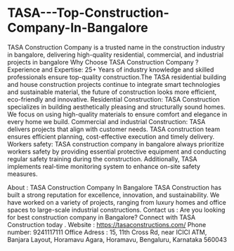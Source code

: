 # TASA---Top-Construction-Company-In-Bangalore
TASA Construction Company is a trusted name in the construction industry in bangalore, delivering high-quality residential, commercial, and industrial projects in bangalore
Why  Choose TASA Construction Company ?
Experience and Expertise: 
25+ Years of industry knowledge and skilled professionals ensure top-quality construction.The TASA residential building and house construction projects continue to integrate smart technologies and sustainable material, the future of construction looks more efficient, eco-friendly and innovative.
Residential Construction: 
TASA Construction specializes in building aesthetically pleasing and structurally sound homes. We focus on using high-quality materials to ensure comfort and elegance in every home we build.
Commercial and industrial Construction: 
 TASA delivers projects that align with customer needs. TASA construction team ensures efficient planning, cost-effective execution and timely delivery. 
Workers safety: 
TASA construction company in bangalore always prioritize workers safety by providing essential protective equipment and conducting regular safety training during the construction. Additionally, TASA implements real-time monitoring system to enhance on-site safety measures. 

About : TASA Construction Company In Bangalore
TASA Construction has built a strong reputation for excellence, innovation, and sustainability. We have worked on a variety of projects, ranging from luxury homes and office spaces to large-scale industrial constructions.
Contact us :  Are you looking for best construction company in Bangalore? Connect with TASA Construction today . 
Website : https://tasaconstructions.com/
Phone number: 9241117111
Office Adress :  15, 11th Cross Rd, near ICICI ATM, Banjara Layout, Horamavu Agara, Horamavu, Bengaluru,        Karnataka 560043

